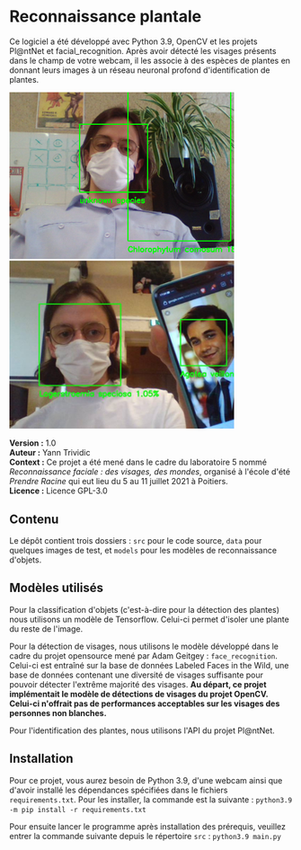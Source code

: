 # Reconnaissance plantale
Ce logiciel a été développé avec Python 3.9, OpenCV et les projets Pl@ntNet et facial_recognition. Après avoir détecté les visages présents dans le champ de votre webcam, il les associe à des espèces de plantes en donnant leurs images à un réseau neuronal profond d'identification de plantes.

<div class="row">
  <div class="column">
    <img src="https://raw.githubusercontent.com/yanntrividic/detection-faciale-reconnaissance-vegetale/main/a_plant_and_i.png" alt="exemple1" width="400"/>
  </div>
  
  <div class="column">
    <img src="https://raw.githubusercontent.com/yanntrividic/detection-faciale-reconnaissance-vegetale/main/two_ids.png" alt="exemple2" width="400"/>
  </div>
</div>


**Version :** 1.0  
**Auteur :** Yann Trividic  
**Context :** Ce projet a été mené dans le cadre du laboratoire 5 nommé *Reconnaissance faciale : des visages, des mondes*, organisé à l'école d'été *Prendre Racine* qui eut lieu du 5 au 11 juillet 2021 à Poitiers.  
**Licence :** Licence GPL-3.0

## Contenu
Le dépôt contient trois dossiers : `src` pour le code source, `data` pour quelques images de test, et `models` pour les modèles de reconnaissance d'objets.

## Modèles utilisés
Pour la classification d'objets (c'est-à-dire pour la détection des plantes) nous utilisons un modèle de Tensorflow. Celui-ci permet d'isoler une plante du reste de l'image.

Pour la détection de visages, nous utilisons le modèle développé dans le cadre du projet opensource mené par Adam Geitgey : `face_recognition`. Celui-ci est entraîné sur la base de données Labeled Faces in the Wild, une base de données contenant une diversité de visages suffisante pour pouvoir détecter l'extrême majorité des visages. **Au départ, ce projet implémentait le modèle de détections de visages du projet OpenCV. Celui-ci n'offrait pas de performances acceptables sur les visages des personnes non blanches.**

Pour l'identification des plantes, nous utilisons l'API du projet Pl@ntNet.

## Installation
Pour ce projet, vous aurez besoin de Python 3.9, d'une webcam ainsi que d'avoir installé les dépendances spécifiées dans le fichiers `requirements.txt`. Pour les installer, la commande est la suivante :
`python3.9 -m pip install -r requirements.txt`

Pour ensuite lancer le programme après installation des prérequis, veuillez entrer la commande suivante depuis le répertoire `src` :
`python3.9 main.py`
